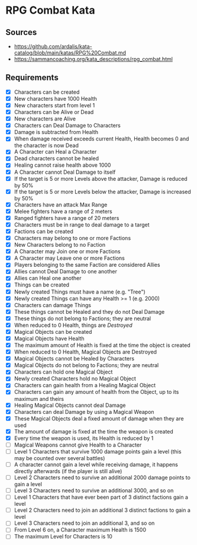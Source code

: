# RPG Combat Kata

## Sources
- https://github.com/ardalis/kata-catalog/blob/main/katas/RPG%20Combat.md
- https://sammancoaching.org/kata_descriptions/rpg_combat.html

## Requirements

- [X] Characters can be created
- [X] New characters have 1000 Health
- [X] New characters start from level 1
- [X] Characters can be Alive or Dead
- [X] New characters are Alive
- [X] Characters can Deal Damage to Characters
- [X] Damage is subtracted from Health
- [X] When damage received exceeds current Health, Health becomes 0 and the character is now Dead
- [X] A Character can Heal a Character
- [X] Dead characters cannot be healed
- [X] Healing cannot raise health above 1000
- [X] A Character cannot Deal Damage to itself
- [X] If the target is 5 or more Levels above the attacker, Damage is reduced by 50%
- [X] If the target is 5 or more Levels below the attacker, Damage is increased by 50%
- [X] Characters have an attack Max Range
- [X] Melee fighters have a range of 2 meters
- [X] Ranged fighters have a range of 20 meters
- [X] Characters must be in range to deal damage to a target
- [X] Factions can be created
- [X] Characters may belong to one or more Factions
- [X] New Characters belong to no Faction
- [X] A Character may Join one or more Factions
- [X] A Character may Leave one or more Factions
- [X] Players belonging to the same Faction are considered Allies
- [X] Allies cannot Deal Damage to one another
- [X] Allies can Heal one another
- [X] Things can be created
- [X] Newly created Things must have a name (e.g. "Tree")
- [X] Newly created Things can have any Health >= 1 (e.g. 2000)
- [X] Characters can damage Things
- [X] These things cannot be Healed and they do not Deal Damage
- [X] These things do not belong to Factions; they are neutral
- [X] When reduced to 0 Health, things are *Destroyed*
- [X] Magical Objects can be created
- [X] Magical Objects have Health
- [X] The maximum amount of Health is fixed at the time the object is created
- [X] When reduced to 0 Health, Magical Objects are Destroyed
- [X] Magical Objects cannot be Healed by Characters
- [X] Magical Objects do not belong to Factions; they are neutral
- [X] Characters can hold one Magical Object
- [X] Newly created Characters hold no Magical Object
- [X] Characters can gain health from a Healing Magical Object
- [X] Characters can gain any amount of health from the Object, up to its maximum and theirs
- [X] Healing Magical Objects cannot deal Damage
- [X] Characters can deal Damage by using a Magical Weapon
- [X] These Magical Objects deal a fixed amount of damage when they are used
- [X] The amount of damage is fixed at the time the weapon is created
- [X] Every time the weapon is used, its Health is reduced by 1
- [ ] Magical Weapons cannot give Health to a Character
- [ ] Level 1 Characters that survive 1000 damage points gain a level (this may be counted over several battles)
- [ ] A character cannot gain a level while receiving damage, it happens directly afterwards (if the player is still alive)
- [ ] Level 2 Characters need to survive an additional 2000 damage points to gain a level
- [ ] Level 3 Characters need to survive an additional 3000, and so on
- [ ] Level 1 Characters that have ever been part of 3 distinct factions gain a level
- [ ] Level 2 Characters need to join an additional 3 distinct factions to gain a level
- [ ] Level 3 Characters need to join an additional 3, and so on
- [ ] From Level 6 on, a Character maximum Health is 1500
- [ ] The maximum Level for Characters is 10